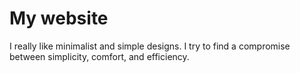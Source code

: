 # My website

I really like minimalist and simple designs. I try to find a compromise between simplicity, comfort, and efficiency.